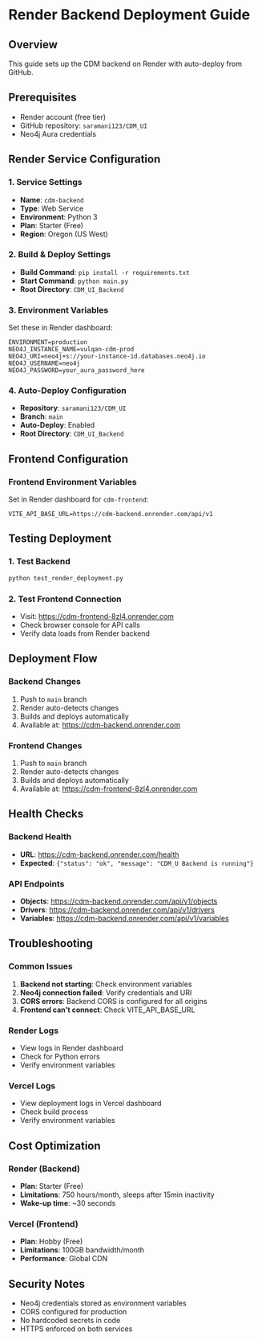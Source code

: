 # Render Backend Deployment Guide

## Overview
This guide sets up the CDM backend on Render with auto-deploy from GitHub.

## Prerequisites
- Render account (free tier)
- GitHub repository: `saramani123/CDM_UI`
- Neo4j Aura credentials

## Render Service Configuration

### 1. Service Settings
- **Name**: `cdm-backend`
- **Type**: Web Service
- **Environment**: Python 3
- **Plan**: Starter (Free)
- **Region**: Oregon (US West)

### 2. Build & Deploy Settings
- **Build Command**: `pip install -r requirements.txt`
- **Start Command**: `python main.py`
- **Root Directory**: `CDM_UI_Backend`

### 3. Environment Variables
Set these in Render dashboard:

```
ENVIRONMENT=production
NEO4J_INSTANCE_NAME=vulqan-cdm-prod
NEO4J_URI=neo4j+s://your-instance-id.databases.neo4j.io
NEO4J_USERNAME=neo4j
NEO4J_PASSWORD=your_aura_password_here
```

### 4. Auto-Deploy Configuration
- **Repository**: `saramani123/CDM_UI`
- **Branch**: `main`
- **Auto-Deploy**: Enabled
- **Root Directory**: `CDM_UI_Backend`

## Frontend Configuration

### Frontend Environment Variables
Set in Render dashboard for `cdm-frontend`:

```
VITE_API_BASE_URL=https://cdm-backend.onrender.com/api/v1
```

## Testing Deployment

### 1. Test Backend
```bash
python test_render_deployment.py
```

### 2. Test Frontend Connection
- Visit: https://cdm-frontend-8zl4.onrender.com
- Check browser console for API calls
- Verify data loads from Render backend

## Deployment Flow

### Backend Changes
1. Push to `main` branch
2. Render auto-detects changes
3. Builds and deploys automatically
4. Available at: https://cdm-backend.onrender.com

### Frontend Changes
1. Push to `main` branch
2. Render auto-detects changes
3. Builds and deploys automatically
4. Available at: https://cdm-frontend-8zl4.onrender.com

## Health Checks

### Backend Health
- **URL**: https://cdm-backend.onrender.com/health
- **Expected**: `{"status": "ok", "message": "CDM_U Backend is running"}`

### API Endpoints
- **Objects**: https://cdm-backend.onrender.com/api/v1/objects
- **Drivers**: https://cdm-backend.onrender.com/api/v1/drivers
- **Variables**: https://cdm-backend.onrender.com/api/v1/variables

## Troubleshooting

### Common Issues
1. **Backend not starting**: Check environment variables
2. **Neo4j connection failed**: Verify credentials and URI
3. **CORS errors**: Backend CORS is configured for all origins
4. **Frontend can't connect**: Check VITE_API_BASE_URL

### Render Logs
- View logs in Render dashboard
- Check for Python errors
- Verify environment variables

### Vercel Logs
- View deployment logs in Vercel dashboard
- Check build process
- Verify environment variables

## Cost Optimization

### Render (Backend)
- **Plan**: Starter (Free)
- **Limitations**: 750 hours/month, sleeps after 15min inactivity
- **Wake-up time**: ~30 seconds

### Vercel (Frontend)
- **Plan**: Hobby (Free)
- **Limitations**: 100GB bandwidth/month
- **Performance**: Global CDN

## Security Notes

- Neo4j credentials stored as environment variables
- CORS configured for production
- No hardcoded secrets in code
- HTTPS enforced on both services
